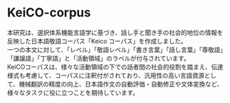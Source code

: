 # KeiCO-corpus
本研究は、選択体系機能言語学に基づき、話し手と聞き手の社会的地位の情報を反映した日本語敬語コーパス「Keico コーパス」を作成しました。  
一つの本文に対して、「レベル」「敬語レベル」「書き言葉」「話し言葉」「尊敬語」「謙譲語」「丁寧語」と「活動領域」のラベルが付与されています。  
KeiCOコーパスは、様々な活動領域の下での話者間の社会的役割を踏まえ、伝達様式も考慮して、コーパスに注釈付がされており、汎用性の高い言語資源として、機械翻訳の精度の向上、日本語作文の自動評価・自動修正や文体変換など、様々なタスクに役に立つことを期待しています。　

